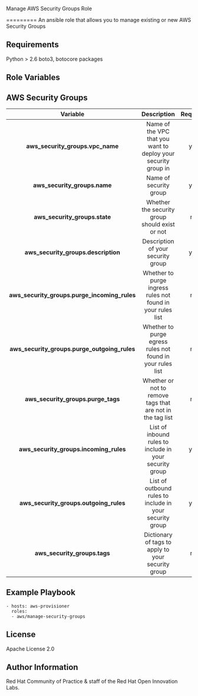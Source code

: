 Manage AWS Security Groups Role

=========
An ansible role that allows you to manage existing or new AWS Security Groups

Requirements
------------

Python > 2.6
boto3, botocore packages

Role Variables
--------------

## AWS Security Groups

| Variable | Description | Required | Defaults |
|:--------:|:-----------:|:--------:|:--------:|
|**aws_security_groups.vpc_name**| Name of the VPC that you want to deploy your security group in  | yes | N/A |
|**aws_security_groups.name**| Name of security group  | yes | N/A |
|**aws_security_groups.state**| Whether the security group should exist or not  | no | present |
|**aws_security_groups.description**| Description of your security group | yes | N/A |
|**aws_security_groups.purge_incoming_rules**| Whether to purge ingress rules not found in your rules list  | no | true |
|**aws_security_groups.purge_outgoing_rules**| Whether to purge egress rules not found in your rules list | no | true |
|**aws_security_groups.purge_tags**| Whether or not to remove tags that are not in the tag list  | no | true |
|**aws_security_groups.incoming_rules**| List of inbound rules to include in your security group| yes | N/A |
|**aws_security_groups.outgoing_rules**| List of outbound rules to include in your security group| yes | N/A |
|**aws_security_groups.tags**| Dictionary of tags to apply to your security group | no | N/A |

Example Playbook
----------------

```
- hosts: aws-provisioner
  roles:
  - aws/manage-security-groups
```

License
-------

Apache License 2.0


Author Information
------------------

Red Hat Community of Practice & staff of the Red Hat Open Innovation Labs.

